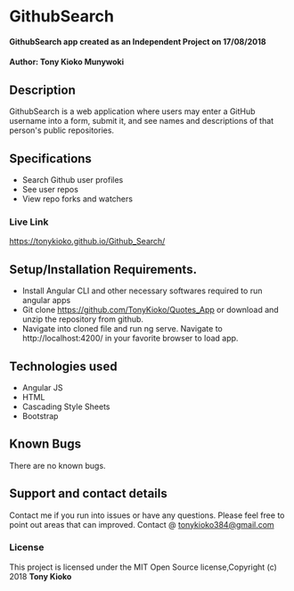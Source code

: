 # GithubSearch
#### GithubSearch app created as an Independent Project on 17/08/2018
#### Author: **Tony Kioko Munywoki**
## Description
GithubSearch is a web application where users may enter a GitHub username into a form, submit it, and see names and descriptions of that person's public repositories.
## Specifications
* Search Github user profiles
* See user repos
* View repo forks and watchers



### Live Link ###
 https://tonykioko.github.io/Github_Search/
## Setup/Installation Requirements.
* Install Angular CLI and other necessary softwares required to run angular apps
* Git clone https://github.com/TonyKioko/Quotes_App or download and unzip the repository from github.
* Navigate into cloned file and  run ng serve. Navigate to http://localhost:4200/ in your favorite browser to load app.


## Technologies used ##

* Angular JS
* HTML
* Cascading Style Sheets
* Bootstrap


## Known Bugs ##
There are no known bugs.
## Support and contact details
Contact me if you run into issues or have any questions. Please feel free to point out areas that can improved. Contact @ tonykioko384@gmail.com
### License
This project is licensed under the MIT Open Source license,Copyright (c) 2018 **Tony Kioko**
